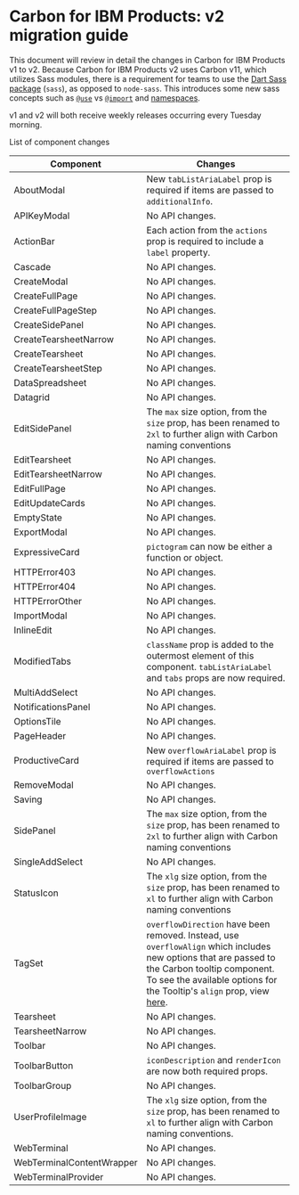 # Carbon for IBM Products: v2 migration guide

This document will review in detail the changes in Carbon for IBM Products v1 to
v2. Because Carbon for IBM Products v2 uses Carbon v11, which utilizes Sass
modules, there is a requirement for teams to use the
[Dart Sass package](https://sass-lang.com/dart-sass) (`sass`), as opposed to
`node-sass`. This introduces some new sass concepts such as
[`@use`](https://sass-lang.com/documentation/at-rules/use) vs
[`@import`](https://sass-lang.com/documentation/at-rules/import) and
[namespaces](https://sass-lang.com/documentation/at-rules/use#choosing-a-namespace).

v1 and v2 will both receive weekly releases occurring every Tuesday morning.

List of component changes

| Component                 | Changes                                                                                                                                                                                                                                                                                                                                             |
| ------------------------- | --------------------------------------------------------------------------------------------------------------------------------------------------------------------------------------------------------------------------------------------------------------------------------------------------------------------------------------------------- |
| AboutModal                | New `tabListAriaLabel` prop is required if items are passed to `additionalInfo`.                                                                                                                                                                                                                                                                    |
| APIKeyModal               | No API changes.                                                                                                                                                                                                                                                                                                                                     |
| ActionBar                 | Each action from the `actions` prop is required to include a `label` property.                                                                                                                                                                                                                                                                      |
| Cascade                   | No API changes.                                                                                                                                                                                                                                                                                                                                     |
| CreateModal               | No API changes.                                                                                                                                                                                                                                                                                                                                     |
| CreateFullPage            | No API changes.                                                                                                                                                                                                                                                                                                                                     |
| CreateFullPageStep        | No API changes.                                                                                                                                                                                                                                                                                                                                     |
| CreateSidePanel           | No API changes.                                                                                                                                                                                                                                                                                                                                     |
| CreateTearsheetNarrow     | No API changes.                                                                                                                                                                                                                                                                                                                                     |
| CreateTearsheet           | No API changes.                                                                                                                                                                                                                                                                                                                                     |
| CreateTearsheetStep       | No API changes.                                                                                                                                                                                                                                                                                                                                     |
| DataSpreadsheet           | No API changes.                                                                                                                                                                                                                                                                                                                                     |
| Datagrid                  | No API changes.                                                                                                                                                                                                                                                                                                                                     |
| EditSidePanel             | The `max` size option, from the `size` prop, has been renamed to `2xl` to further align with Carbon naming conventions                                                                                                                                                                                                                              |
| EditTearsheet             | No API changes.                                                                                                                                                                                                                                                                                                                                     |
| EditTearsheetNarrow       | No API changes.                                                                                                                                                                                                                                                                                                                                     |
| EditFullPage              | No API changes.                                                                                                                                                                                                                                                                                                                                     |
| EditUpdateCards           | No API changes.                                                                                                                                                                                                                                                                                                                                     |
| EmptyState                | No API changes.                                                                                                                                                                                                                                                                                                                                     |
| ExportModal               | No API changes.                                                                                                                                                                                                                                                                                                                                     |
| ExpressiveCard            | `pictogram` can now be either a function or object.                                                                                                                                                                                                                                                                                                 |
| HTTPError403              | No API changes.                                                                                                                                                                                                                                                                                                                                     |
| HTTPError404              | No API changes.                                                                                                                                                                                                                                                                                                                                     |
| HTTPErrorOther            | No API changes.                                                                                                                                                                                                                                                                                                                                     |
| ImportModal               | No API changes.                                                                                                                                                                                                                                                                                                                                     |
| InlineEdit                | No API changes.                                                                                                                                                                                                                                                                                                                                     |
| ModifiedTabs              | `className` prop is added to the outermost element of this component. `tabListAriaLabel` and `tabs` props are now required.                                                                                                                                                                                                                         |
| MultiAddSelect            | No API changes.                                                                                                                                                                                                                                                                                                                                     |
| NotificationsPanel        | No API changes.                                                                                                                                                                                                                                                                                                                                     |
| OptionsTile               | No API changes.                                                                                                                                                                                                                                                                                                                                     |
| PageHeader                | No API changes.                                                                                                                                                                                                                                                                                                                                     |
| ProductiveCard            | New `overflowAriaLabel` prop is required if items are passed to `overflowActions`                                                                                                                                                                                                                                                                   |
| RemoveModal               | No API changes.                                                                                                                                                                                                                                                                                                                                     |
| Saving                    | No API changes.                                                                                                                                                                                                                                                                                                                                     |
| SidePanel                 | The `max` size option, from the `size` prop, has been renamed to `2xl` to further align with Carbon naming conventions                                                                                                                                                                                                                              |
| SingleAddSelect           | No API changes.                                                                                                                                                                                                                                                                                                                                     |
| StatusIcon                | The `xlg` size option, from the `size` prop, has been renamed to `xl` to further align with Carbon naming conventions                                                                                                                                                                                                                               |
| TagSet                    | `overflowDirection` have been removed. Instead, use `overflowAlign` which includes new options that are passed to the Carbon tooltip component. To see the available options for the Tooltip's `align` prop, view [here](https://github.com/carbon-design-system/carbon/blob/main/packages/react/src/components/Tooltip/next/Tooltip.js#L108-L124). |
| Tearsheet                 | No API changes.                                                                                                                                                                                                                                                                                                                                     |
| TearsheetNarrow           | No API changes.                                                                                                                                                                                                                                                                                                                                     |
| Toolbar                   | No API changes.                                                                                                                                                                                                                                                                                                                                     |
| ToolbarButton             | `iconDescription` and `renderIcon` are now both required props.                                                                                                                                                                                                                                                                                     |
| ToolbarGroup              | No API changes.                                                                                                                                                                                                                                                                                                                                     |
| UserProfileImage          | The `xlg` size option, from the `size` prop, has been renamed to `xl` to further align with Carbon naming conventions.                                                                                                                                                                                                                              |
| WebTerminal               | No API changes.                                                                                                                                                                                                                                                                                                                                     |
| WebTerminalContentWrapper | No API changes.                                                                                                                                                                                                                                                                                                                                     |
| WebTerminalProvider       | No API changes.                                                                                                                                                                                                                                                                                                                                     |
